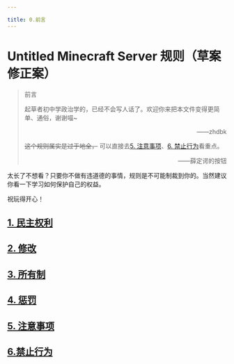 ```yaml
---

title: 0.前言
---
```


# Untitled Minecraft Server 规则（草案修正案）

> 前言
>
> 起草者初中学政治学的，已经不会写人话了。欢迎你来把本文件变得更简单、通俗，谢谢喵~
> <p align="right">——zhdbk</p>
>
> ~~这个规则属实是过于地全，~~ 可以直接去[5. 注意事项](/规则详细版/5注意事项)、[6. 禁止行为](/规则详细版/6禁止行为)看重点。
>
> <p align="right">——薛定谔的按钮</p>

太长了不想看？只要你不做有违道德的事情，规则是不可能制裁到你的。当然建议你看一下学习如何保护自己的权益。

祝玩得开心！

## [1. 民主权利](/规则详细版/1民主权利)

## [2. 修改](/规则详细版/2修改)

## [3. 所有制](/规则详细版/3所有制)

## [4. 惩罚](/规则详细版/4惩罚)

## [5. 注意事项](/规则详细版/5注意事项)

## [6.禁止行为](/规则详细版/6禁止行为)